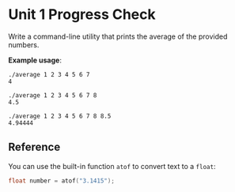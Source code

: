 # Unit 1 Progress Check

Write a command-line utility that prints the average of the provided numbers.

**Example usage**:

```
./average 1 2 3 4 5 6 7
4

./average 1 2 3 4 5 6 7 8
4.5

./average 1 2 3 4 5 6 7 8 8.5
4.94444
```

## Reference

You can use the built-in function `atof` to convert text to a `float`:
```c++
float number = atof("3.1415");
```